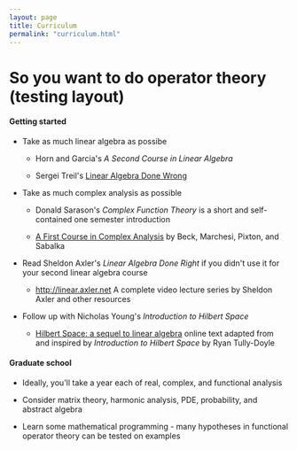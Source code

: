 ```yaml
---
layout: page
title: Curriculum
permalink: "curriculum.html"
---
```


# So you want to do operator theory (testing layout)

#### Getting started

- Take as much linear algebra as possibe

	- Horn and Garcia's _A Second Course in Linear Algebra_

	- Sergei Treil's [Linear Algebra Done Wrong][2] 

- Take as much complex analysis as possible

	- Donald Sarason's _Complex Function Theory_ is a short and self-contained one semester introduction

	- [A First Course in Complex Analysis][3] by Beck, Marchesi, Pixton, and Sabalka

- Read Sheldon Axler's _Linear Algebra Done Right_ if you didn't use it for your second linear algebra course

	- <http://linear.axler.net> A complete video lecture series by Sheldon Axler and other resources

- Follow up with Nicholas Young's _Introduction to Hilbert Space_

	- [Hilbert Space: a sequel to linear algebra][1] online text adapted from and inspired by _Introduction to Hilbert Space_ by Ryan Tully-Doyle

#### Graduate school

- Ideally, you'll take a year each of real, complex, and functional analysis
 
- Consider matrix theory, harmonic analysis, PDE, probability, and abstract algebra

- Learn some mathematical programming - many hypotheses in functional operator theory can be tested on examples

[1]:<http://math.newhaven.edu/rtullydo/hilbert/hilbert.html>
[2]:<https://www.math.brown.edu/~treil/papers/LADW/LADW.html>
[3]:<http://math.sfsu.edu/beck/complex.html>